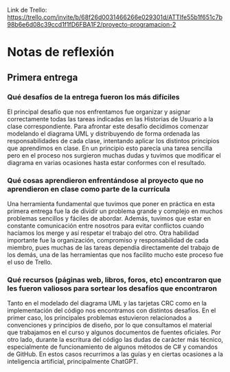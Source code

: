 Link de Trello: https://trello.com/invite/b/68f26d0031466266e029301d/ATTIfe55b1f651c7b98b6e6d08c39ccd1f1fD6FBA1F2/proyecto-programacion-2

# Notas de reflexión
## Primera entrega

### Qué desafíos de la entrega fueron los más difíciles

El principal desafío que nos enfrentamos fue organizar y asignar correctamente todas las tareas indicadas en las Historias de Usuario a la clase correspondiente. 
Para afrontar este desafío decidimos comenzar modelando el diagrama UML y distribuyendo de forma ordenada las responsabilidades de cada clase, intentando aplicar los distintos principios que aprendimos en clase. 
En un principio esto parecía una tarea sencilla pero en el proceso nos surgieron muchas dudas y tuvimos que modificar el diagrama en varias ocasiones hasta estar conformes con el resultado.

### Qué cosas aprendieron enfrentándose al proyecto que no aprendieron en clase como parte de la currícula

Una herramienta fundamental que tuvimos que poner en práctica en esta primera entrega fue la de dividir un problema grande y complejo en muchos problemas sencillos y fáciles de abordar. Además, tuvimos que estar en constante 
comunicación entre nosotros para evitar conflictos cuando hacíamos los merge y así respetar el trabajo del otro. Otra habilidad importante fue la organización, compromiso y responsabilidad de cada miembro,
pues muchas de las tareas dependía directamente del trabajo de los demás, una de las herramientas que nos facilito mucho este proceso fue el uso de Trello.

### Qué recursos (páginas web, libros, foros, etc) encontraron que les fueron valiosos para sortear los desafíos que encontraron

Tanto en el modelado del diagrama UML y las tarjetas CRC como en la implementación del código nos encontramos con distintos desafíos. En el primer caso, los principales problemas estuvieron relacionados
a convenciones y principios de diseño, por lo que consultamos el material que trabajamos en el curso y algunos documentos de fuentes oficiales. Por otro lado, durante la escritura del código las dudas 
de carácter más técnico, especialmente de funcionamiento de algunos métodos de C# y comandos de GitHub. En estos casos recurrimos a las guías y en ciertas ocasiones a la inteligencia artificial, principalmente ChatGPT.

